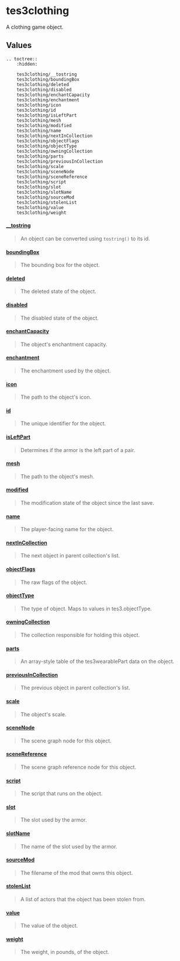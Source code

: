 # tes3clothing

A clothing game object.

## Values

```eval_rst
.. toctree::
    :hidden:

    tes3clothing/__tostring
    tes3clothing/boundingBox
    tes3clothing/deleted
    tes3clothing/disabled
    tes3clothing/enchantCapacity
    tes3clothing/enchantment
    tes3clothing/icon
    tes3clothing/id
    tes3clothing/isLeftPart
    tes3clothing/mesh
    tes3clothing/modified
    tes3clothing/name
    tes3clothing/nextInCollection
    tes3clothing/objectFlags
    tes3clothing/objectType
    tes3clothing/owningCollection
    tes3clothing/parts
    tes3clothing/previousInCollection
    tes3clothing/scale
    tes3clothing/sceneNode
    tes3clothing/sceneReference
    tes3clothing/script
    tes3clothing/slot
    tes3clothing/slotName
    tes3clothing/sourceMod
    tes3clothing/stolenList
    tes3clothing/value
    tes3clothing/weight
```

#### [__tostring](tes3clothing/__tostring.md)

> An object can be converted using ``tostring()`` to its id.

#### [boundingBox](tes3clothing/boundingBox.md)

> The bounding box for the object.

#### [deleted](tes3clothing/deleted.md)

> The deleted state of the object.

#### [disabled](tes3clothing/disabled.md)

> The disabled state of the object.

#### [enchantCapacity](tes3clothing/enchantCapacity.md)

> The object's enchantment capacity.

#### [enchantment](tes3clothing/enchantment.md)

> The enchantment used by the object.

#### [icon](tes3clothing/icon.md)

> The path to the object's icon.

#### [id](tes3clothing/id.md)

> The unique identifier for the object.

#### [isLeftPart](tes3clothing/isLeftPart.md)

> Determines if the armor is the left part of a pair.

#### [mesh](tes3clothing/mesh.md)

> The path to the object's mesh.

#### [modified](tes3clothing/modified.md)

> The modification state of the object since the last save.

#### [name](tes3clothing/name.md)

> The player-facing name for the object.

#### [nextInCollection](tes3clothing/nextInCollection.md)

> The next object in parent collection's list.

#### [objectFlags](tes3clothing/objectFlags.md)

> The raw flags of the object.

#### [objectType](tes3clothing/objectType.md)

> The type of object. Maps to values in tes3.objectType.

#### [owningCollection](tes3clothing/owningCollection.md)

> The collection responsible for holding this object.

#### [parts](tes3clothing/parts.md)

> An array-style table of the tes3wearablePart data on the object.

#### [previousInCollection](tes3clothing/previousInCollection.md)

> The previous object in parent collection's list.

#### [scale](tes3clothing/scale.md)

> The object's scale.

#### [sceneNode](tes3clothing/sceneNode.md)

> The scene graph node for this object.

#### [sceneReference](tes3clothing/sceneReference.md)

> The scene graph reference node for this object.

#### [script](tes3clothing/script.md)

> The script that runs on the object.

#### [slot](tes3clothing/slot.md)

> The slot used by the armor.

#### [slotName](tes3clothing/slotName.md)

> The name of the slot used by the armor.

#### [sourceMod](tes3clothing/sourceMod.md)

> The filename of the mod that owns this object.

#### [stolenList](tes3clothing/stolenList.md)

> A list of actors that the object has been stolen from.

#### [value](tes3clothing/value.md)

> The value of the object.

#### [weight](tes3clothing/weight.md)

> The weight, in pounds, of the object.
